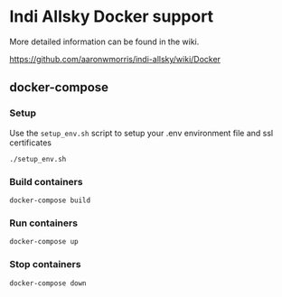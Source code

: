 # Indi Allsky Docker support

More detailed information can be found in the wiki.

https://github.com/aaronwmorris/indi-allsky/wiki/Docker


## docker-compose

### Setup
Use the `setup_env.sh` script to setup your .env environment file and ssl certificates

```
./setup_env.sh
```

### Build containers

```
docker-compose build
```

### Run containers
```
docker-compose up
```

### Stop containers
```
docker-compose down
```

